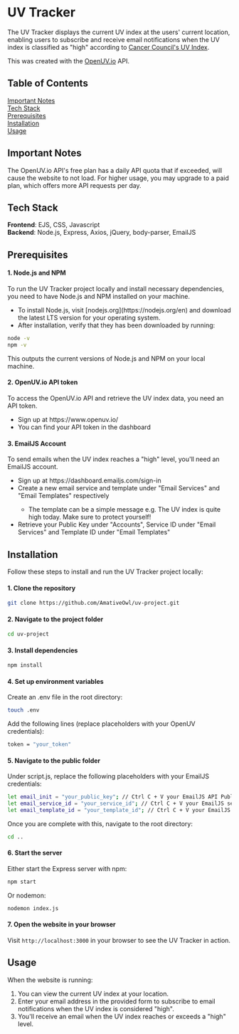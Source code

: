 # UV Tracker
The UV Tracker displays the current UV index at the users' current location, enabling users to subscribe and receive email notifications when the UV index is classified as "high" according to 
[Cancer Council's UV Index](https://www.cancer.org.au/cancer-information/causes-and-prevention/sun-safety/uv-index).

This was created with the [OpenUV.io](https://www.openuv.io/) API.

## Table of Contents
[Important Notes](#notes) <br>
[Tech Stack](#tech-stack) <br>
[Prerequisites](#prerequisites) <br>
[Installation](#installation) <br>
[Usage](#usage)

## Important Notes <a id="notes"></a>
The OpenUV.io API's free plan has a daily API quota that if exceeded, will cause the website to not load. For higher usage, you may upgrade to a paid plan, which offers more API requests per day.

## Tech Stack <a id="tech-stack"></a>
**Frontend**: EJS, CSS, Javascript <br>
**Backend**: Node.js, Express, Axios, jQuery, body-parser, EmailJS

## Prerequisites <a id="prerequisites"></a>
#### 1. Node.js and NPM
To run the UV Tracker project locally and install necessary dependencies, you need to have Node.js and NPM installed on your machine.
<ul>
  <li>To install Node.js, visit [nodejs.org](https://nodejs.org/en) and download the latest LTS version for your operating system.</li>
  <li>After installation, verify that they has been downloaded by running:</li>
</ul>

```bash
node -v
npm -v
```
This outputs the current versions of Node.js and NPM on your local machine.

#### 2. OpenUV.io API token <br>
To access the OpenUV.io API and retrieve the UV index data, you need an API token.
<ul>
  <li>Sign up at https://www.openuv.io/</li>
  <li>You can find your API token in the dashboard</li>
</ul>

#### 3. EmailJS Account
To send emails when the UV index reaches a "high" level, you'll need an EmailJS account.
<ul>
  <li>Sign up at https://dashboard.emailjs.com/sign-in</li>
  <li>Create a new email service and template under "Email Services" and "Email Templates" respectively</li>
  <ul>
    <li>The template can be a simple message e.g. The UV index is quite high today. Make sure to protect yourself! </li>
  </ul>
  <li>Retrieve your Public Key under "Accounts", Service ID under "Email Services" and Template ID under "Email Templates"</li>
</ul>
  
## Installation <a id="installation"></a>
Follow these steps to install and run the UV Tracker project locally:

#### 1. Clone the repository
```bash
git clone https://github.com/AmativeOwl/uv-project.git
```

#### 2. Navigate to the project folder 
```bash
cd uv-project
```

#### 3. Install dependencies 
```bash
npm install
```

#### 4. Set up environment variables 
Create an .env file in the root directory:
```bash
touch .env
```

Add the following lines (replace placeholders with your OpenUV credentials):
```bash
token = "your_token"
```

#### 5. Navigate to the public folder
Under script.js, replace the following placeholders with your EmailJS credentials:
```bash
let email_init = "your_public_key"; // Ctrl C + V your EmailJS API Public Key here 
let email_service_id = "your_service_id"; // Ctrl C + V your EmailJS service ID here
let email_template_id = "your_template_id"; // Ctrl C + V your EmailJS template ID here 
```

Once you are complete with this, navigate to the root directory:
```bash
cd ..
```

#### 6. Start the server 
Either start the Express server with npm:
```bash
npm start
```
Or nodemon: 
```bash
nodemon index.js
```

#### 7. Open the website in your browser
Visit `http://localhost:3000` in your browser to see the UV Tracker in action.

## Usage <a id="usage"></a>
When the website is running: 
<ol>
  <li>You can view the current UV index at your location.</li>
  <li>Enter your email address in the provided form to subscribe to email notifications when the UV index is considered "high".</li>
  <li>You'll receive an email when the UV index reaches or exceeds a "high" level.</li>
</ol>
